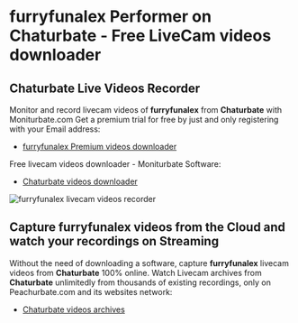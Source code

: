 # furryfunalex Performer on Chaturbate - Free LiveCam videos downloader

## Chaturbate Live Videos Recorder

Monitor and record livecam videos of **furryfunalex** from **Chaturbate** with Moniturbate.com
Get a premium trial for free by just and only registering with your Email address:
* [furryfunalex Premium videos downloader](https://moniturbate.com/request-demo-licence-key.html)

Free livecam videos downloader - Moniturbate Software:
* [Chaturbate videos downloader](https://moniturbate.com/moniturbate-download-software.html)

![furryfunalex livecam videos recorder](https://peachurnet.com/templates/moniturbate-software.png)


## Capture furryfunalex videos from the Cloud and watch your recordings on Streaming

Without the need of downloading a software, capture **furryfunalex** livecam videos from **Chaturbate** 100% online.
Watch Livecam archives from **Chaturbate** unlimitedly from thousands of existing recordings, only on Peachurbate.com and its websites network:
* [Chaturbate videos archives](https://peachurnet.com/)